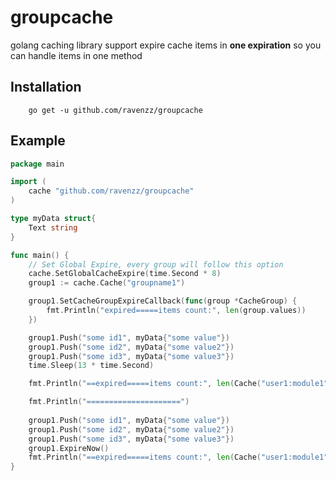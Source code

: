 groupcache
==========

golang caching library 
support expire cache items in **one expiration** 
so you can handle items in one method

## Installation

```
    go get -u github.com/ravenzz/groupcache
```

## Example

```go
package main

import (
    cache "github.com/ravenzz/groupcache"
)

type myData struct{
    Text string
}

func main() {
    // Set Global Expire, every group will follow this option
    cache.SetGlobalCacheExpire(time.Second * 8)
    group1 := cache.Cache("groupname1")

    group1.SetCacheGroupExpireCallback(func(group *CacheGroup) {
		fmt.Println("expired=====items count:", len(group.values))
	})

    group1.Push("some id1", myData{"some value"})
    group1.Push("some id2", myData{"some value2"})
    group1.Push("some id3", myData{"some value3"})
    time.Sleep(13 * time.Second)

    fmt.Println("==expired=====items count:", len(Cache("user1:module1").values))

    fmt.Println("=====================")
    
    group1.Push("some id1", myData{"some value"})
    group1.Push("some id2", myData{"some value2"})
    group1.Push("some id3", myData{"some value3"})
	group1.ExpireNow()
    fmt.Println("==expired=====items count:", len(Cache("user1:module1").values))
}



```

